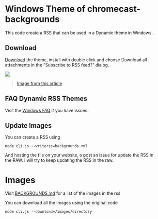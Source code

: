 # Windows Theme of chromecast-backgrounds #
This code create a RSS that can be used in a Dynamic theme in Windows.

## Download ##

[Download](https://github.com/DKbyo/chromecast-backgrounds/releases) the theme, install with double click and choose Download all attachments in the "Subscribe to RSS feed?" dialog.

![](http://onlinetechtipscom.c.presscdn.com/wp-content/uploads/2010/01/subscribe_thumb.png)

> [Image from this article](http://www.online-tech-tips.com/windows-7/rotate-windows-7-wallpaper-automatically-via-rss-feed/)

## FAQ Dynamic RSS Themes ##

Visit the [Windows FAQ](http://windows.microsoft.com/en-us/windows/rss-theme-faq) if you have issues.

## Update Images ## 
You can create a RSS using 

```
node cli.js --writerss=backgrounds.xml
```

And hosting the file on your website, o post an issue for update the RSS in the RAW. I will try to keep updating the RSS in the raw.

# Images #

Visit [BACKGROUNDS.md](https://github.com/DKbyo/chromecast-backgrounds/blob/master/BACKGROUNDS.md) for a list of the images in the rss

You can download all the images using the original code

```
node cli.js --download=/images/directory
```
